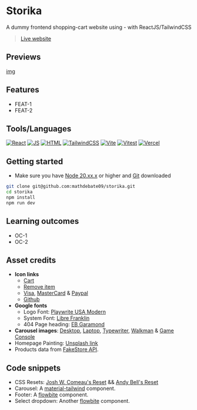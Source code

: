 # Storika

A dummy frontend shopping-cart website using - with ReactJS/TailwindCSS

> [Live website](https://storika.vercel.app/)

## Previews

[img](https://example.com)

## Features

- FEAT-1
- FEAT-2

## Tools/Languages

[![React](https://img.shields.io/badge/-React-000?style=for-the-badge&logo=react)](https://react.dev/learn)
[![JS](https://img.shields.io/badge/-JavaScript-000?style=for-the-badge&logo=javascript&logoColor=F0DB4F)](https://developer.mozilla.org/en-US/docs/Web/JavaScript)
[![HTML](https://img.shields.io/badge/-HTML-000?style=for-the-badge&logo=html5)](https://developer.mozilla.org/en-US/docs/Web/HTML)
[![TailwindCSS](https://img.shields.io/badge/-TailwindCSS-000?style=for-the-badge&logo=tailwindcss&logoColor=1572B6)](https://tailwindcss.com/docs/installation)
[![Vite](https://img.shields.io/badge/-Vite-000?style=for-the-badge&logo=vite)](https://vitejs.dev/guide/)
[![Vitest](https://img.shields.io/badge/-Vitest-000?style=for-the-badge&logo=vitest)](https://vitest.dev/guide/)
[![Vercel](https://img.shields.io/badge/-Vercel-000?style=for-the-badge&logo=vercel)](https://vercel.com/docs/getting-started-with-vercel)

## Getting started

- Make sure you have [Node 20.xx.x](https://nodejs.org/en/download/package-manager) or higher and [Git](https://git-scm.com/downloads) downloaded

```bash
git clone git@github.com:mathdebate09/storika.git
cd storika
npm install
npm run dev
```

## Learning outcomes

- OC-1
- OC-2

## Asset credits

- **Icon links**
  - [Cart](https://lucide.dev/icons/shopping-bag)
  - [Remove item](https://lucide.dev/icons/trash-2)
  - [Visa](https://www.svgrepo.com/svg/328144/visa), [MasterCard](https://www.svgrepo.com/svg/508701/mastercard-full) & [Paypal](https://www.svgrepo.com/svg/508716/paypal)
  - [Github](https://www.svgrepo.com/svg/512317/github-142)
- **Google fonts**
  - Logo Font: [Playwrite USA Modern](https://fonts.google.com/specimen/Playwrite+US+Modern?preview.text=storika.)
  - System Font: [Libre Franklin](https://fonts.google.com/specimen/Libre+Franklin?preview.text=Hello%20Wolrd)
  - 404 Page heading: [EB Garamond](https://fonts.google.com/specimen/EB+Garamond)
- **Carousel images**: [Desktop](https://www.artstation.com/artwork/kQQgaA), [Laptop](https://www.aroged.com/2024/06/25/apple-does-not-allow-the-release-of-pc-emulators-on-ios/), [Typewriter](https://unsplash.com/photos/black-typewriter-on-brown-wooden-table-rLNtIsnrp6A), [Walkman](https://medium.com/coinmonks/download-mp3-from-youtube-playlist-efa44493b47a) & [Game Console](https://quizgecko.com/learn/nintendo-trivia-rhntqm)
- Homepage Painting: [Unsplash link](https://unsplash.com/photos/horse-and-carriage-inside-cave-painting-kVXGjqRe7IY)
- Products data from [FakeStore API](https://fakestoreapi.com/).

## Code snippets

- CSS Resets: [Josh W. Comeau's Reset](https://www.joshwcomeau.com/css/custom-css-reset/) && [Andy Bell's Reset](https://piccalil.li/blog/a-more-modern-css-reset/)
- Carousel: A [material-tailwind](https://www.material-tailwind.com/docs/react/carousel) component.
- Footer: A [flowbite](https://flowbite.com/docs/components/footer/#social-media-icons) component.
- Select dropdown: Another [flowbite](https://flowbite.com/docs/forms/select/#select-input-example) component.
